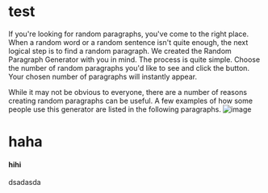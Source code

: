 # test

If you're looking for random paragraphs, you've come to the right place. When a random word or a random sentence isn't quite enough, the next logical step is to find a random paragraph. We created the Random Paragraph Generator with you in mind. The process is quite simple. Choose the number of random paragraphs you'd like to see and click the button. Your chosen number of paragraphs will instantly appear.

While it may not be obvious to everyone, there are a number of reasons creating random paragraphs can be useful. A few examples of how some people use this generator are listed in the following paragraphs.
![image](https://user-images.githubusercontent.com/120476961/225804483-08970149-3153-4f28-81fc-9e57cf827082.png)


# haha
#### hihi
dsadasda
